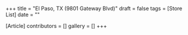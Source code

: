 +++
title = "El Paso, TX (9801 Gateway Blvd)"
draft = false
tags = [Store List]
date = ""

[Article]
contributors = []
gallery = []
+++
